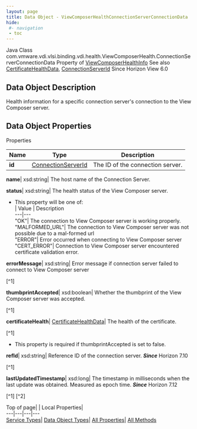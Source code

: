 ```yaml
---
layout: page
title: Data Object - ViewComposerHealthConnectionServerConnectionData
hide:
 #- navigation
 - toc
---
```






Java Class
    com.vmware.vdi.vlsi.binding.vdi.health.ViewComposerHealth.ConnectionServerConnectionData
Property of
     [ViewComposerHealthInfo](vdi.health.ViewComposerHealth.ViewComposerHealthInfo.md#field_detail)
See also
     [CertificateHealthData](vdi.health.CertificateHealthData.md), [ConnectionServerId](vdi.entity.ConnectionServerId.md)
Since 
    Horizon View 6.0

## Data Object Description 

Health information for a specific connection server's connection to the View Composer server. 

## Data Object Properties

Properties

Name |  Type |  Description   
---|---|---  
**id**| [ConnectionServerId](vdi.entity.ConnectionServerId.md)|  The ID of the connection server.   
  
**name**|  xsd:string|  The host name of the Connection Server.   
  
**status**|  xsd:string|  The health status of the View Composer server.   


  * This property will be one of:  
|  Value |  Description   
---|---  
"OK"| The connection to View Composer server is working properly.  
"MALFORMED_URL"| The connection to View Composer server was not possible due to a mal-formed url  
"ERROR"| Error occurred when connecting to View Composer server  
"CERT_ERROR"| Connection to View Composer server encountered certificate validation error.  

  
**errorMessage**|  xsd:string|  Error message if connection server failed to connect to View Composer server   


[^1]

  
**thumbprintAccepted**|  xsd:boolean|  Whether the thumbprint of the View Composer server was accepted.   


[^1]

  
**certificateHealth**| [CertificateHealthData](vdi.health.CertificateHealthData.md)|  The health of the certificate.   


[^1]
  * This property is required if thumbprintAccepted is set to false.

  
**refId**|  xsd:string|  Reference ID of the connection server.  **_Since_** Horizon 7.10  


[^1]

  
**lastUpdatedTimestamp**|  xsd:long|  The timestamp in milliseconds when the last update was obtained. Measured as epoch time.  **_Since_** Horizon 7.12  


[^1]
[^2]

  
  
  
Top of page| | Local Properties|   
---|---|---|---  
[Service Types](index-mo_types.md)| [Data Object Types](index-do_types.md)| [All Properties](index-properties.md)| [All Methods](index-methods.md)  
  
  

